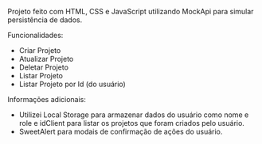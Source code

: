 Projeto feito com HTML, CSS e JavaScript utilizando MockApi para simular persistência de dados.

Funcionalidades:

- Criar Projeto
- Atualizar Projeto
- Deletar Projeto
- Listar Projeto
- Listar Projeto por Id (do usuário)



Informações adicionais:

- Utilizei Local Storage para armazenar dados do usuário como nome e role e idClient para listar os projetos que foram criados pelo usuário.
- SweetAlert para modais de confirmação de ações do usuário.
